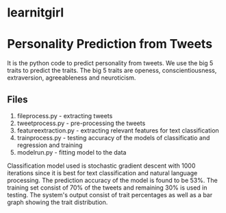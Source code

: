 # learnitgirl
# Personality Prediction from Tweets
It is the python code to predict personality from tweets. We use the big 5 traits to predict the traits. The big 5 traits are openess, conscientiousness, extraversion, agreeableness and neuroticism.
## Files
1. fileprocess.py - extracting tweets
2. tweetprocess.py - pre-processing the tweets
3. featureextraction.py - extracting relevant features for text classification
4. trainprocess.py - testing accuracy of the models of classificatio and regression and training
5. modelrun.py - fitting model to the data

Classification model used is stochastic gradient descent with 1000 iterations since it is best for text classification and natural language processing. The prediction accuracy of the model is found to be 53%. The training set consist of 70% of the tweets and remaining 30% is used in testing. The system's output consist of trait percentages as well as a bar graph showing the trait distribution.
